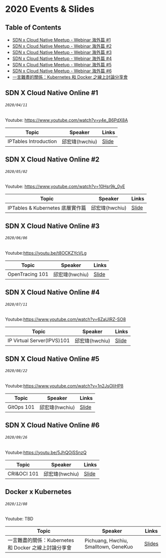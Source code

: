 # 2020 Events & Slides

## Table of Contents

- [SDN x Cloud Native Meetup - Webinar 海外篇 #1](#sdn-x-cloud-native-online-1)
- [SDN x Cloud Native Meetup - Webinar 海外篇 #2](#sdn-x-cloud-native-online-2)
- [SDN x Cloud Native Meetup - Webinar 海外篇 #3](#sdn-x-cloud-native-online-3)
- [SDN x Cloud Native Meetup - Webinar 海外篇 #4](#sdn-x-cloud-native-online-4)
- [SDN x Cloud Native Meetup - Webinar 海外篇 #5](#snd-x-cloud-native-online-5)
- [SDN x Cloud Native Meetup - Webinar 海外篇 #6](#snd-x-cloud-native-online-6)
- [一言難盡的關係：Kubernetes 和 Docker 之線上討論分享會](#docker-x-kubernetes)

## SDN X Cloud Native Online #1
###### `2020/04/11`
Youtube: https://www.youtube.com/watch?v=y4e_B6PdX8A

| Topic       | Speaker        | Links |
|-------------|----------------|--------------|
| IPTables Introduction | 邱宏瑋(hwchiu) | [Slide](https://www.slideshare.net/hongweiqiu/iptables-introduction) |

## SDN X Cloud Native Online #2
###### `2020/05/02`
Youtube: https://www.youtube.com/watch?v=10Hsr9k_0yE

| Topic       | Speaker        | Links |
|-------------|----------------|--------------|
| IPTables & Kubernetes 底層實作篇 | 邱宏瑋(hwchiu) | [Slide](https://www.slideshare.net/hongweiqiu/iptables-and-kubernetes) |

## SDN X Cloud Native Online #3
###### `2020/06/06`
Youtube:https://youtu.be/t8OCKZYcVLg 

| Topic       | Speaker        | Links |
|-------------|----------------|--------------|
| OpenTracing 101 |  邱宏瑋(hwchiu) | [Slide](https://www.slideshare.net/hongweiqiu/opentracing-101) |

## SDN X Cloud Native Online #4
###### `2020/07/11`
Youtube:https://www.youtube.com/watch?v=6ZaUIRZ-SO8

| Topic       | Speaker        | Links |
|-------------|----------------|--------------|
| IP Virtual Server(IPVS)101 |  邱宏瑋(hwchiu) | [Slide](https://www.slideshare.net/hongweiqiu/ip-virtual-serveripvs-101) |

## SDN X Cloud Native Online #5
###### `2020/08/22`
Youtube:https://www.youtube.com/watch?v=1n2JsOIiHP8 

| Topic       | Speaker        | Links |
|-------------|----------------|--------------|
| GitOps 101 |  邱宏瑋(hwchiu) | [Slide](https://www.slideshare.net/hongweiqiu/introduction-to-gitops) |

## SDN X Cloud Native Online #6
###### `2020/09/26`
Youtube:https://youtu.be/5JhQOjSSnzQ

| Topic       | Speaker        | Links |
|-------------|----------------|--------------|
| CRI&OCI 101 |  邱宏瑋(hwchiu) | [Slide](https://www.slideshare.net/hongweiqiu/introduction-to-cri-and-oci) |

## Docker x Kubernetes
###### `2020/12/08`
Youtube: TBD

| Topic       | Speaker        | Links |
|-------------|----------------|--------------|
| 一言難盡的關係：Kubernetes 和 Docker 之線上討論分享會 | Pichuang, Hwchiu, Smalltown, GeneKuo | [Slides](https://www2.slideshare.net/hongweiqiu/the-relationship-between-docker-kubernetes-and-cri) |

